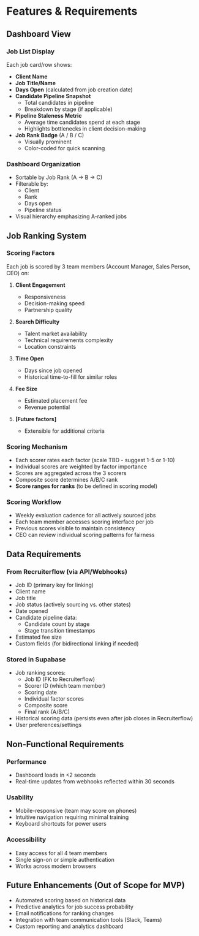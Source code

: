 # Features & Requirements

## Dashboard View

### Job List Display
Each job card/row shows:
- **Client Name**
- **Job Title/Name**
- **Days Open** (calculated from job creation date)
- **Candidate Pipeline Snapshot**
  - Total candidates in pipeline
  - Breakdown by stage (if applicable)
- **Pipeline Staleness Metric**
  - Average time candidates spend at each stage
  - Highlights bottlenecks in client decision-making
- **Job Rank Badge** (A / B / C)
  - Visually prominent
  - Color-coded for quick scanning

### Dashboard Organization
- Sortable by Job Rank (A → B → C)
- Filterable by:
  - Client
  - Rank
  - Days open
  - Pipeline status
- Visual hierarchy emphasizing A-ranked jobs

## Job Ranking System

### Scoring Factors
Each job is scored by 3 team members (Account Manager, Sales Person, CEO) on:

1. **Client Engagement**
   - Responsiveness
   - Decision-making speed
   - Partnership quality

2. **Search Difficulty**
   - Talent market availability
   - Technical requirements complexity
   - Location constraints

3. **Time Open**
   - Days since job opened
   - Historical time-to-fill for similar roles

4. **Fee Size**
   - Estimated placement fee
   - Revenue potential

5. **[Future factors]**
   - Extensible for additional criteria

### Scoring Mechanism
- Each scorer rates each factor (scale TBD - suggest 1-5 or 1-10)
- Individual scores are weighted by factor importance
- Scores are aggregated across the 3 scorers
- Composite score determines A/B/C rank
- **Score ranges for ranks** (to be defined in scoring model)

### Scoring Workflow
- Weekly evaluation cadence for all actively sourced jobs
- Each team member accesses scoring interface per job
- Previous scores visible to maintain consistency
- CEO can review individual scoring patterns for fairness

## Data Requirements

### From Recruiterflow (via API/Webhooks)
- Job ID (primary key for linking)
- Client name
- Job title
- Job status (actively sourcing vs. other states)
- Date opened
- Candidate pipeline data:
  - Candidate count by stage
  - Stage transition timestamps
- Estimated fee size
- Custom fields (for bidirectional linking if needed)

### Stored in Supabase
- Job ranking scores:
  - Job ID (FK to Recruiterflow)
  - Scorer ID (which team member)
  - Scoring date
  - Individual factor scores
  - Composite score
  - Final rank (A/B/C)
- Historical scoring data (persists even after job closes in Recruiterflow)
- User preferences/settings

## Non-Functional Requirements

### Performance
- Dashboard loads in <2 seconds
- Real-time updates from webhooks reflected within 30 seconds

### Usability
- Mobile-responsive (team may score on phones)
- Intuitive navigation requiring minimal training
- Keyboard shortcuts for power users

### Accessibility
- Easy access for all 4 team members
- Single sign-on or simple authentication
- Works across modern browsers

## Future Enhancements (Out of Scope for MVP)
- Automated scoring based on historical data
- Predictive analytics for job success probability
- Email notifications for ranking changes
- Integration with team communication tools (Slack, Teams)
- Custom reporting and analytics dashboard
